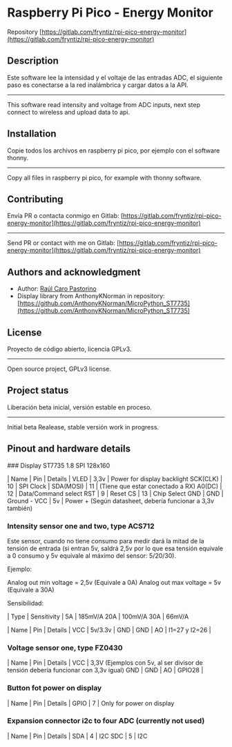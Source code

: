 # Raspberry Pi Pico - Energy Monitor

Repository [https://gitlab.com/fryntiz/rpi-pico-energy-monitor](https://gitlab.com/fryntiz/rpi-pico-energy-monitor)

## Description

Este software lee la intensidad y el voltaje de las entradas ADC, el siguiente paso es conectarse a la red inalámbrica y cargar datos a la API.

---

This software read intensity and voltage from ADC inputs, next step connect to wireless and upload data to api.

## Installation

Copie todos los archivos en raspberry pi pico, por ejemplo con el software thonny.

---

Copy all files in raspberry pi pico, for example with thonny software.

## Contributing

Envía PR o contacta conmigo en Gitlab: [https://gitlab.com/fryntiz/rpi-pico-energy-monitor](https://gitlab.com/fryntiz/rpi-pico-energy-monitor)

---

Send PR or contact with me on Gitlab: [https://gitlab.com/fryntiz/rpi-pico-energy-monitor](https://gitlab.com/fryntiz/rpi-pico-energy-monitor)

## Authors and acknowledgment

- Author: [Raúl Caro Pastorino](https://fryntiz.es)
- Display library from AnthonyKNorman in repository: [https://github.com/AnthonyKNorman/MicroPython_ST7735](https://github.com/AnthonyKNorman/MicroPython_ST7735)

## License

Proyecto de código abierto, licencia GPLv3.

---

Open source project, GPLv3 license.

## Project status

Liberación beta inicial, versión estable en proceso.

---

Initial beta Realease, stable versión work in progress.

## Pinout and hardware details

### Display ST7735 1.8 SPI 128x160

| Name | Pin | Details |
VLED | 3,3v | Power for display backlight
SCK(CLK) | 10 | SPI Clock |
SDA(MOSI) | 11 | (Tiene que estar conectado a RX)
A0(DC) | 12 | Data/Command select
RST | 9 | Reset
CS | 13 | Chip Select
GND | GND | Ground -
VCC | 5v | Power + (Según datasheet, debería funcionar a 3,3v también)

### Intensity sensor one and two, type ACS712

Este sensor, cuando no tiene consumo para medir dará la mitad de la tensión de entrada (si entran 5v, saldrá 2,5v por lo que esa tensión equivale a 0 consumo y 5v equivale al máximo del sensor: 5/20/30).

Ejemplo:

Analog out min voltage = 2,5v (Equivale a 0A)
Analog out max voltage = 5v (Equivale a 30A)

Sensibilidad:

| Type | Sensitivity |
5A | 185mV/A
20A | 100mV/A
30A | 66mV/A

| Name | Pin | Details |
VCC | 5v/3.3v |
GND | GND |
AO | I1=27 y I2=26 |

### Voltage sensor one, type FZ0430

| Name | Pin | Details |
VCC | 3,3V (Ejemplos con 5v, al ser divisor de tensión debería funcionar con 3,3v igual)
GND | GND |
AO | GPIO28 |

### Button fot power on display

| Name | Pin | Details |
GPIO | 7 | Only for power on display

### Expansion connector i2c to four ADC (currently not used)

| Name | Pin | Details |
SDA | 4 | I2C
SDC | 5 | I2C

